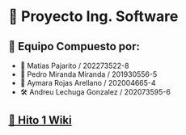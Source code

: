 # 📜 Proyecto Ing. Software

## 👥 Equipo Compuesto por:
- 🔎 Matias Pajarito / 202273522-8
- 🚀 Pedro Miranda Miranda / 201930556-5
- 🤝 Aymara Rojas Arellano / 202004665-4
- 🛠 Andreu Lechuga Gonzalez / 202073595-6


## [🚧 Hito 1 Wiki](https://github.com/Andreu-Lechuga/INF225-FIA-GobChile/wiki/Hito-1:-SEMAT)
